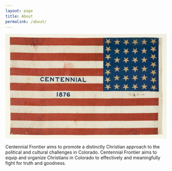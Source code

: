 ```yaml
---
layout: page
title: About
permalink: /about/
---
```


![profile](https://raw.githubusercontent.com/samueltbentz/review/main/images/cent.jpeg "profile")

Centennial Frontier aims to promote a distinctly Christian approach to the political and cultural challenges in Colorado. Centennial Frontier aims to equip and organize Christians in Colorado to effectively and meaningfully fight for truth and goodness.
